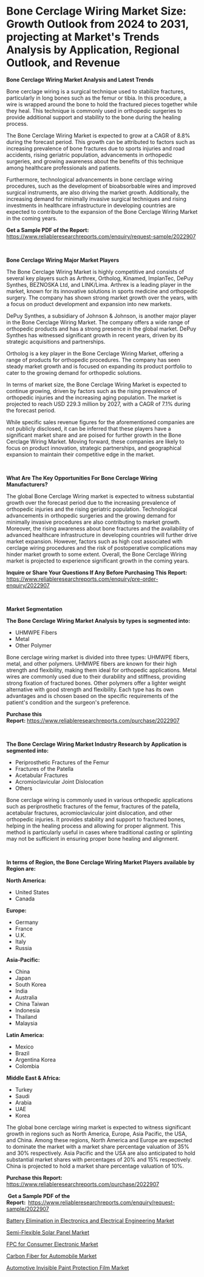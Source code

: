 <p><h1>Bone Cerclage Wiring Market Size: Growth Outlook from 2024 to 2031, projecting at Market's Trends Analysis by Application, Regional Outlook, and Revenue</h1></p><p><strong>Bone Cerclage Wiring Market Analysis and Latest Trends</strong></p>
<p><p>Bone cerclage wiring is a surgical technique used to stabilize fractures, particularly in long bones such as the femur or tibia. In this procedure, a wire is wrapped around the bone to hold the fractured pieces together while they heal. This technique is commonly used in orthopedic surgeries to provide additional support and stability to the bone during the healing process.</p><p>The Bone Cerclage Wiring Market is expected to grow at a CAGR of 8.8% during the forecast period. This growth can be attributed to factors such as increasing prevalence of bone fractures due to sports injuries and road accidents, rising geriatric population, advancements in orthopedic surgeries, and growing awareness about the benefits of this technique among healthcare professionals and patients.</p><p>Furthermore, technological advancements in bone cerclage wiring procedures, such as the development of bioabsorbable wires and improved surgical instruments, are also driving the market growth. Additionally, the increasing demand for minimally invasive surgical techniques and rising investments in healthcare infrastructure in developing countries are expected to contribute to the expansion of the Bone Cerclage Wiring Market in the coming years.</p></p>
<p><strong>Get a Sample PDF of the Report:&nbsp;</strong> <a href="https://www.reliableresearchreports.com/enquiry/request-sample/2022907">https://www.reliableresearchreports.com/enquiry/request-sample/2022907</a></p>
<p>&nbsp;</p>
<p><strong>Bone Cerclage Wiring Major Market Players</strong></p>
<p><p>The Bone Cerclage Wiring Market is highly competitive and consists of several key players such as Arthrex, Ortholog, Kinamed, ImplanTec, DePuy Synthes, BEZNOSKA Ltd, and LINK/Lima. Arthrex is a leading player in the market, known for its innovative solutions in sports medicine and orthopedic surgery. The company has shown strong market growth over the years, with a focus on product development and expansion into new markets.</p><p>DePuy Synthes, a subsidiary of Johnson & Johnson, is another major player in the Bone Cerclage Wiring Market. The company offers a wide range of orthopedic products and has a strong presence in the global market. DePuy Synthes has witnessed significant growth in recent years, driven by its strategic acquisitions and partnerships.</p><p>Ortholog is a key player in the Bone Cerclage Wiring Market, offering a range of products for orthopedic procedures. The company has seen steady market growth and is focused on expanding its product portfolio to cater to the growing demand for orthopedic solutions.</p><p>In terms of market size, the Bone Cerclage Wiring Market is expected to continue growing, driven by factors such as the rising prevalence of orthopedic injuries and the increasing aging population. The market is projected to reach USD 229.3 million by 2027, with a CAGR of 7.1% during the forecast period.</p><p>While specific sales revenue figures for the aforementioned companies are not publicly disclosed, it can be inferred that these players have a significant market share and are poised for further growth in the Bone Cerclage Wiring Market. Moving forward, these companies are likely to focus on product innovation, strategic partnerships, and geographical expansion to maintain their competitive edge in the market.</p></p>
<p>&nbsp;</p>
<p><strong>What Are The Key Opportunities For Bone Cerclage Wiring Manufacturers?</strong></p>
<p><p>The global Bone Cerclage Wiring market is expected to witness substantial growth over the forecast period due to the increasing prevalence of orthopedic injuries and the rising geriatric population. Technological advancements in orthopedic surgeries and the growing demand for minimally invasive procedures are also contributing to market growth. Moreover, the rising awareness about bone fractures and the availability of advanced healthcare infrastructure in developing countries will further drive market expansion. However, factors such as high cost associated with cerclage wiring procedures and the risk of postoperative complications may hinder market growth to some extent. Overall, the Bone Cerclage Wiring market is projected to experience significant growth in the coming years.</p></p>
<p><strong>Inquire or Share Your Questions If Any Before Purchasing This Report:</strong> <a href="https://www.reliableresearchreports.com/enquiry/pre-order-enquiry/2022907">https://www.reliableresearchreports.com/enquiry/pre-order-enquiry/2022907</a></p>
<p>&nbsp;</p>
<p><strong>Market Segmentation</strong></p>
<p><strong>The Bone Cerclage Wiring Market Analysis by types is segmented into:</strong></p>
<p><ul><li>UHMWPE Fibers</li><li>Metal</li><li>Other Polymer</li></ul></p>
<p><p>Bone cerclage wiring market is divided into three types: UHMWPE fibers, metal, and other polymers. UHMWPE fibers are known for their high strength and flexibility, making them ideal for orthopedic applications. Metal wires are commonly used due to their durability and stiffness, providing strong fixation of fractured bones. Other polymers offer a lighter weight alternative with good strength and flexibility. Each type has its own advantages and is chosen based on the specific requirements of the patient's condition and the surgeon's preference.</p></p>
<p><strong>Purchase this Report:&nbsp;</strong><a href="https://www.reliableresearchreports.com/purchase/2022907">https://www.reliableresearchreports.com/purchase/2022907</a></p>
<p>&nbsp;</p>
<p><strong>The Bone Cerclage Wiring Market Industry Research by Application is segmented into:</strong></p>
<p><ul><li>Periprosthetic Fractures of the Femur</li><li>Fractures of the Patella</li><li>Acetabular Fractures</li><li>Acromioclavicular Joint Dislocation</li><li>Others</li></ul></p>
<p><p>Bone cerclage wiring is commonly used in various orthopedic applications such as periprosthetic fractures of the femur, fractures of the patella, acetabular fractures, acromioclavicular joint dislocation, and other orthopedic injuries. It provides stability and support to fractured bones, helping in the healing process and allowing for proper alignment. This method is particularly useful in cases where traditional casting or splinting may not be sufficient in ensuring proper bone healing and alignment.</p></p>
<p>&nbsp;</p>
<p><strong>In terms of Region, the Bone Cerclage Wiring Market Players available by Region are:</strong></p>
<p>
    <p> <strong> North America: </strong>
        <ul>
            <li>United States</li>
            <li>Canada</li>
        </ul>
        </p> 
    <p> <strong> Europe: </strong>
        <ul>
            <li>Germany</li>
            <li>France</li>
            <li>U.K.</li>
            <li>Italy</li>
            <li>Russia</li>
        </ul>
        </p> 
    <p> <strong> Asia-Pacific: </strong>
        <ul>
            <li>China</li>
            <li>Japan</li>
            <li>South Korea</li>
            <li>India</li>
            <li>Australia</li>
            <li>China Taiwan</li>
            <li>Indonesia</li>
            <li>Thailand</li>
            <li>Malaysia</li>
        </ul>
        </p> 
    <p> <strong> Latin America: </strong>
        <ul>
            <li>Mexico</li>
            <li>Brazil</li>
            <li>Argentina Korea</li>
            <li>Colombia</li>
        </ul>
        </p> 
    <p> <strong> Middle East & Africa: </strong>
        <ul>
            <li>Turkey</li>
            <li>Saudi</li>
            <li>Arabia</li>
            <li>UAE</li>
            <li>Korea</li>
        </ul>
    </p>
    </p>
<p><p>The global bone cerclage wiring market is expected to witness significant growth in regions such as North America, Europe, Asia Pacific, the USA, and China. Among these regions, North America and Europe are expected to dominate the market with a market share percentage valuation of 35% and 30% respectively. Asia Pacific and the USA are also anticipated to hold substantial market shares with percentages of 20% and 15% respectively. China is projected to hold a market share percentage valuation of 10%.</p></p>
<p><strong>Purchase this Report: </strong><a href="https://www.reliableresearchreports.com/purchase/2022907">https://www.reliableresearchreports.com/purchase/2022907</a></p>
<p>&nbsp;<strong>Get a Sample PDF of the Report:&nbsp;&nbsp;</strong><a href="https://www.reliableresearchreports.com/enquiry/request-sample/2022907">https://www.reliableresearchreports.com/enquiry/request-sample/2022907</a></p>
<p><strong></strong></p>
<p><p><a href="https://view.publitas.com/reportprime-1/battery-elimination-in-electronics-and-electrical-engineering-market-size-and-growth-market-segmentation-regional-and-country-breakdowns-and-market-trends-for-period-from-2024-2031/">Battery Elimination in Electronics and Electrical Engineering Market</a></p><p><a href="https://angry-finch-aaf.notion.site/Semi-Flexible-Solar-Panel-Market-Growth-Market-Trends-COVID-19-Impact-and-Forecasts-for-period-fr-54df293623864bd6acceadebafe9ea70">Semi-Flexible Solar Panel Market</a></p><p><a href="https://faithful-glue-af3.notion.site/Global-FPC-for-Consumer-Electronic-Market-by-Types-Applications-and-Major-Players-with-Regional-G-d0291bae7a264287b3382e708bd8c012">FPC for Consumer Electronic Market</a></p><p><a href="https://view.publitas.com/reportprime-1/carbon-fiber-for-automobile-market-analysis-examines-its-scope-on-growth-opportunities-and-forecasted-trends-spanning-from-2024-to-2031/">Carbon Fiber for Automobile Market</a></p><p><a href="https://chivalrous-flock-a86.notion.site/Automotive-Invisible-Paint-Protection-Film-Market-Centers-on-Aspects-such-as-Market-Growth-Market-S-cc3f0b97c80e4e41920dc59efc594cf4">Automotive Invisible Paint Protection Film Market</a></p></p>